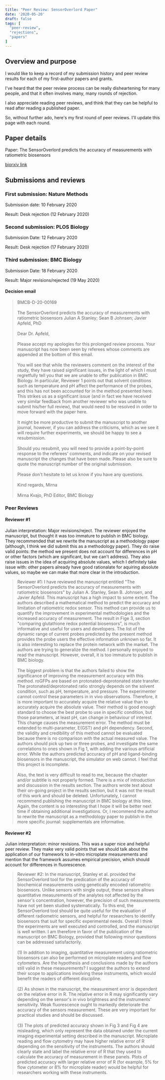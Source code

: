 ```yaml
---
title: "Peer Review: SensorOverlord Paper"
date: '2020-05-20'
draft: false
tags: [
  "peer-review",
  "rejections",
  "papers"
]
---
```


## Overview and purpose

I would like to keep a record of my submission history and peer review results for each of my first-author papers and grants.

I've heard that the peer review process can be really disheartening for many people, and that it often involves many, many rounds of rejection.

I also appreciate reading peer reviews, and think that they can be helpful to read after reading a published paper. 

So, without further ado, here's my first round of peer reviews. I'll update this page with each round.

## Paper details

Paper: The SensorOverlord predicts the accuracy of measurements with ratiometric biosensors

[biorxiv link](https://www.biorxiv.org/content/10.1101/2020.01.31.928895v1)

## Submissions and reviews

### First submission: Nature Methods

Submission date: 10 February 2020

Result: Desk rejection (12 February 2020)

### Second submission: PLOS Biology

Submission Date: 12 February 2020

Result: Desk rejection (17 February 2020)

### Third submission: BMC Biology

Submission Date: 18 February 2020

Result: Major revisions/rejected (19 May 2020)

#### Decision email

> BMCB-D-20-00169
<br><br>
The SensorOverlord predicts the accuracy of measurements with ratiometric biosensors
Julian A Stanley; Sean B Johnsen; Javier Apfeld, PhD
<br><br>
Dear Dr. Apfeld,
<br><br>
Please accept my apologies for this prolonged review process. Your manuscript has now been seen by referees whose comments are appended at the bottom of this email.
<br><br>
You will see that while the reviewers comment on the interest of the study, they have raised significant issues, in the light of which I must regretfully tell you that we are unable to offer publication in BMC Biology. In particular, Reviewer 1 points out that solvent conditions such as temperature and pH affect the performance of the probes, and this has not been accounted for in the method presented here. This strikes us as a significant issue (and in fact we have received very similar feedback from another reviewer who was unable to submit his/her full review), that would need to be resolved in order to move forward with the paper here.
<br><br>
It might be more productive to submit the manuscript to another journal, however, if you can address the criticisms, which as we see it will require further experiments, we should be happy to see a resubmission.
<br><br>
Should you resubmit, you will need to provide a point-by-point response to the referees' comments, and indicate on your revised manuscript the changes that have been made. Please also be sure to quote the manuscript number of the original submission.
<br><br>
Please don't hesitate to let us know if you have any questions.
<br><br>
Kind regards,
Mirna
<br><br>
Mirna Kvajo, PhD
Editor, BMC Biology

### Peer Reviews

#### Reviewer #1

Julian interpretation: Major revisions/reject. The reviewer enjoyed the manuscript, but thought it was too immature to publish in BMC biology. They recommended that we rewrite the manuscript as a methodology paper (although, I think we did submit this as a methodology paper). They do raise valid points: the method we present does not account for differences in pH or other factors (which are significant, but we can't address). They also raise issues in the idea of acquiring absolute values, which I definitely take issue with: other papers already have good rationalate for aquiring absolute values, so maybe we can make that more clear in the introduction. 

>Reviewer #1: I have reviewed the manuscript entitled "The SensorOverlord predicts the accuracy of measurements with ratiometric biosensors" by Julian A. Stanley, Sean B. Johnsen, and Javier Apfeld. This manuscript has a high impact to some extent. The authors described a mathematical method to predict the accuracy and limitation of ratiometric redox sensor. This method can provide us to quantify the improvement in experimental methodologies and the increased accuracy of measurement. The result in Fige 3, section "comparing glutathione redox potential biosensors", is much informative and useful for users and developers. The list of the dynamic range of current probes predicted by the present method provides the probe users the effective information unknown so far. It is also interesting to replace the protein network with the market. The authors are trying to generalize the method. I personally enjoyed to read the manuscript. However, overall, it is too immature to publish in
BMC biology.
<br><br>
The biggest problem is that the authors failed to show the significance of improving the measurement accuracy with this method. roGFPs are based on protonated-deprotonated state transfer. The protonated/deprotonated ratio strongly depends on the solvent condition, such as pH, temperature, and pressure. The experimenter cannot control these parameters in in vivo observations. Therefore, it is more important to accurately acquire the relative value than to accurately acquire the absolute value. Their method is good enough standard to choose the best probe to use in specific condition, but those parameters, at least pH, can change in behaviour of interest. This change causes the measurement error. The method must be extended to multi-parameter, E(GST) and pH dependency. Second, the validity and credibility of this method cannot be evaluated because there is no comparison with the actual measured value. The authors should pick up two or three probes, and investigate the same correlations to ones shown in Fig 1, with adding the various artificial error. While the authors predicted accuracy of pH and ligand-binding biosensors in the manuscript, the simulator on web cannot. I feel that this project is incomplete.
<br><br>
Also, the text is very difficult to read to me, because the chapter and/or subtitle is not properly formed. There is a mix of introduction and discussion in the results section. The authors wrote text about their on-going project in the results section, but it was not the result of this work and should be deleted. Unfortunately, I cannot recommend publishing the manuscript in BMC biology at this time. Again, the content is so interesting that I hope it will be better next time if obtaining additional investigations. Or, I recommend the author to rewrite the manuscript as a methodology paper to publish in the more specific journal: supplementals are informative.

#### Reviewer #2

Julian interpretation: minor revisions. This was a super nice and helpful peer review. They make very valid points that we should talk about the application of our framework to in-vitro microplate measurements and mention that the framework assumes empirical precision, which should account for differences in fluorescence.

> Reviewer #2: In the manuscript, Stanley et al. provided the SensorOverlord tool for the predication of the accuracy of biochemical measurements using genetically encoded ratiometric biosensors. Unlike sensors with single output, these sensors allows quantitative measurements of the analytes not affected by the sensor's concentration, however, the precision of such measurements have not yet been studied systematically.   To this end, the SensorOverlord tool should be quite useful for the evaluation of different radiometric sensors, and helpful for researchers to identify biosensors that suit for specific experimental needs. Overall I think the experiments are well executed and controlled, and the manuscript is well written. I am therefore in favor of the publication of the manuscript on BMC Biology, provided that following minor questions can be addressed satisfactorily.
<br><br>
(1) In addition to imaging, quantitative measurement using ratiometric biosensors can also be performed on microplate readers and flow cytometers. Are the hypothesis and conclusions made by the authors still valid in these measurements? I suggest the authors to extend their scope to applications involving these instruments, which would benefit the readers of different discipline.
<br><br>
(2) As shown in the manuscript, the measurement error is dependent on the relative error in R.  The relative error in R may significantly vary depending on the sensor's in vivo brightness and the instruments' sensitivity. Weak fluorescence ought to markedly deteriorate the accuracy of the sensors measurement. These are very important for practical studies and should be discussed.
<br><br>
(3) The plots of predicted accuracy shown in Fig 3 and Fig 4 are misleading, which only represent the data obtained under the current imaging experimental setting described in the manuscript. Microplate reading and flow cytometry may have higher relative error of R depending on the sensitivity of the instruments. The authors should clearly state and label the relative error of R that they used to calculate the accuracy of measurement in these panels.  Plots of predicted accuracy with larger relative error of R (for example, 5% for flow cytometer or 8% for microplate reader) would be helpful for researchers working with these instruments.
